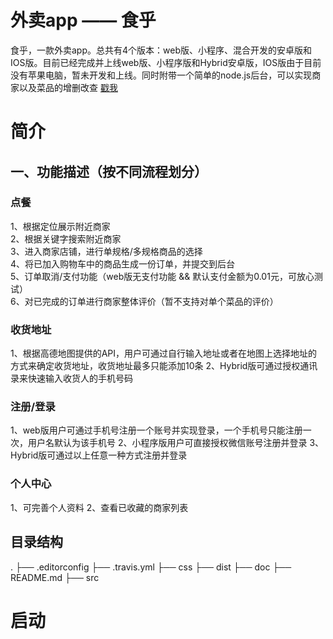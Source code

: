 # 外卖app —— 食乎
食乎，一款外卖app。总共有4个版本：web版、小程序、混合开发的安卓版和IOS版。目前已经完成并上线web版、小程序版和Hybrid安卓版，IOS版由于目前没有苹果电脑，暂未开发和上线。同时附带一个简单的node.js后台，可以实现商家以及菜品的增删改查 [戳我]()

# 简介
## 一、功能描述（按不同流程划分）
### 点餐
1、根据定位展示附近商家  
2、根据关键字搜索附近商家   
3、进入商家店铺，进行单规格/多规格商品的选择   
4、将已加入购物车中的商品生成一份订单，并提交到后台    
5、订单取消/支付功能（web版无支付功能 && 默认支付金额为0.01元，可放心测试）  
6、对已完成的订单进行商家整体评价（暂不支持对单个菜品的评价） 

### 收货地址
1、根据高德地图提供的API，用户可通过自行输入地址或者在地图上选择地址的方式来确定收货地址，收货地址最多只能添加10条
2、Hybrid版可通过授权通讯录来快速输入收货人的手机号码

### 注册/登录
1、web版用户可通过手机号注册一个账号并实现登录，一个手机号只能注册一次，用户名默认为该手机号
2、小程序版用户可直接授权微信账号注册并登录
3、Hybrid版可通过以上任意一种方式注册并登录

### 个人中心
1、可完善个人资料
2、查看已收藏的商家列表

## 目录结构
.
├── .editorconfig
├── .travis.yml
├── css
├── dist
├── doc
├── README.md
├── src

# 启动
